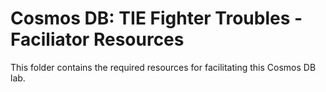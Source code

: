 # Cosmos DB: TIE Fighter Troubles - Faciliator Resources

This folder contains the required resources for facilitating this Cosmos DB lab.


